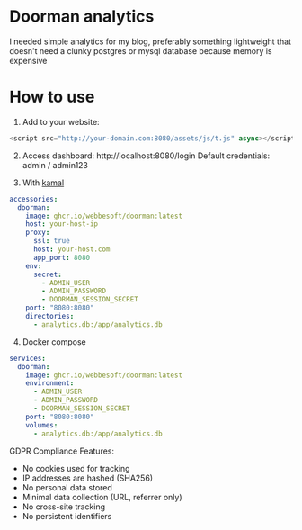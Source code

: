 # Doorman analytics

I needed simple analytics for my blog, preferably something lightweight that doesn't need a clunky postgres or mysql database because memory is expensive

# How to use

1. Add to your website:

```javascript
<script src="http://your-domain.com:8080/assets/js/t.js" async></script>
```

2. Access dashboard:
   http://localhost:8080/login
   Default credentials: admin / admin123

3. With [kamal](https://kamal-deploy.org/)

```yaml
accessories:
  doorman:
    image: ghcr.io/webbesoft/doorman:latest
    host: your-host-ip
    proxy:
      ssl: true
      host: your-host.com
      app_port: 8080
    env:
      secret:
        - ADMIN_USER
        - ADMIN_PASSWORD
        - DOORMAN_SESSION_SECRET
    port: "8080:8080"
    directories:
      - analytics.db:/app/analytics.db
```

4. Docker compose

```yaml
services:
  doorman:
    image: ghcr.io/webbesoft/doorman:latest
    environment:
      - ADMIN_USER
      - ADMIN_PASSWORD
      - DOORMAN_SESSION_SECRET
    port: "8080:8080"
    volumes:
      - analytics.db:/app/analytics.db
```

GDPR Compliance Features:

- No cookies used for tracking
- IP addresses are hashed (SHA256)
- No personal data stored
- Minimal data collection (URL, referrer only)
- No cross-site tracking
- No persistent identifiers
